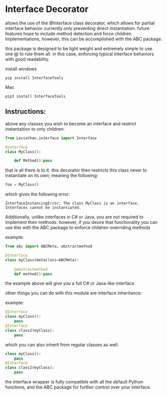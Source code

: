 # Interface Decorator

allows the use of the @Interface class decorator, which allows for partial interface behavior currently only preventing direct instantiation. 
future features hope to include method detection and force children implementations, however, this can be accomplished with the ABC package.

this package is designed to be light weight and extremely simple to use. one @ to rule them all. in this case, enforcing typical interface behaviors with good readability.


install
 windows
```cli
pip install InterfaceTools
```

Mac
```cli
pip3 install InterfaceTools
```

## Instructions:

above any classes you wish to become an interface and restrict instantaition to only children: 

```Python
from Leviathan.interface import Interface

@interface
class MyClass():

    def Method():pass
```

that is all there is to it. this decorator then restricts this class never to instantiate on its own; meaning the following:

```Python
foo = MyClass()
```
which gives the following error:

```
InterfaceInstancingError: The class MyClass is an interface. Interfaces cannot be instantiated.
```

Additionally, unlike interfaces in C# or Java, you are not required to implement their methods. however, if you desire that functionality you can use this with the ABC package to enforce children-overriding methods 

example:

```python
from abc import ABCMeta, abstractmethod

@Interface 
class myClass(metaclass=ABCMeta):
    
    @abstractmethod
    def method():pass
```

the example above will give you a full C# or Java-like interface.


other things you can do with this module are interface inheritance:


example:

```python
@Interface 
class myClass():
    pass
@Interface
class class2(myClass):
    pass
```

which you can also inherit from regular classes as well.

```python
class myClass():
    pass
@Interface
class class2(myClass):
    pass
```

the interface wrapper is fully compatible with all the default Python functions, and the ABC package for further control over your interface.
